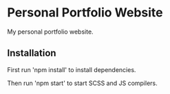 # Personal Portfolio Website
My personal portfolio website.

## Installation
First run 'npm install' to install dependencies.

Then run 'npm start' to start SCSS and JS compilers.